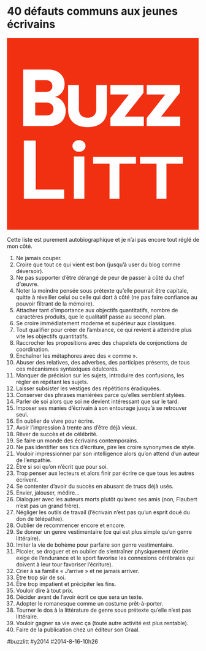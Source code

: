 # 40 défauts communs aux jeunes écrivains

![](_i/buzzlitt.png)

Cette liste est purement autobiographique et je n’ai pas encore tout réglé de mon côté.

1. Ne jamais couper.
2. Croire que tout ce qui vient est bon (jusqu’à user du blog comme déversoir).
3. Ne pas supporter d’être dérangé de peur de passer à côté du chef d’œuvre.
4. Noter la moindre pensée sous prétexte qu’elle pourrait être capitale, quitte à réveiller celui ou celle qui dort à côté (ne pas faire confiance au pouvoir filtrant de la mémoire).
5. Attacher tant d’importance aux objectifs quantitatifs, nombre de caractères produits, que le qualitatif passe au second plan.
6. Se croire immédiatement moderne et supérieur aux classiques.
7. Tout qualifier pour créer de l’ambiance, ce qui revient à atteindre plus vite les objectifs quantitatifs.
8. Raccrocher les propositions avec des chapelets de conjonctions de coordination.
9. Enchaîner les métaphores avec des « comme ».
10. Abuser des relatives, des adverbes, des participes présents, de tous ces mécanismes syntaxiques édulcorés.
11. Manquer de précision sur les sujets, introduire des confusions, les régler en répétant les sujets.
12. Laisser subsister les vestiges des répétitions éradiquées.
13. Conserver des phrases maniérées parce qu’elles semblent stylées.
14. Parler de soi alors que soi ne devient intéressant que sur le tard.
15. Imposer ses manies d’écrivain à son entourage jusqu’à se retrouver seul.
16. En oublier de vivre pour écrire.
17. Avoir l’impression à trente ans d’être déjà vieux.
18. Rêver de succès et de célébrité.
19. Se faire un monde des écrivains contemporains.
20. Ne pas identifier ses tics d’écriture, pire les croire synonymes de style.
21. Vouloir impressionner par son intelligence alors qu’on attend d’un auteur de l’empathie.
22. Être si soi qu’on n’écrit que pour soi.
23. Trop penser aux lecteurs et alors finir par écrire ce que tous les autres écrivent.
24. Se contenter d’avoir du succès en abusant de trucs déjà usés.
25. Envier, jalouser, médire…
26. Dialoguer avec les auteurs morts plutôt qu’avec ses amis (non, Flaubert n’est pas un grand frère).
27. Négliger les outils de travail (l’écrivain n’est pas qu’un esprit doué du don de télépathie).
28. Oublier de recommencer encore et encore.
29. Se donner un genre vestimentaire (ce qui est plus simple qu’un genre littéraire).
30. Imiter la vie de bohème pour parfaire son genre vestimentaire.
31. Picoler, se droguer et en oublier de s’entraîner physiquement (écrire exige de l’endurance et le sport favorise les connexions cérébrales qui doivent à leur tour favoriser l’écriture).
32. Crier à sa famille « J’arrive » et ne jamais arriver.
33. Être trop sûr de soi.
34. Être trop impatient et précipiter les fins.
35. Vouloir dire à tout prix.
36. Décider avant de l’avoir écrit ce que sera un texte.
37. Adopter le romanesque comme un costume prêt-à-porter.
38. Tourner le dos à la littérature de genre sous prétexte qu’elle n’est pas littéraire.
39. Vouloir gagner sa vie avec ça (toute autre activité est plus rentable).
40. Faire de la publication chez un éditeur son Graal.



#buzzlitt #y2014 #2014-8-16-10h26
